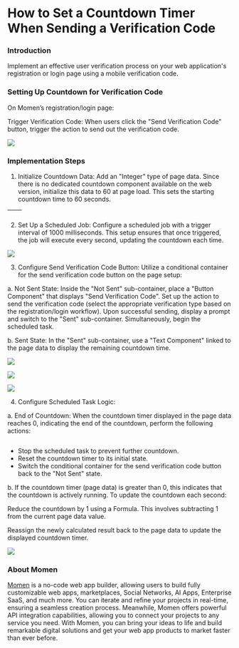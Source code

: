 # How to Set a Countdown Timer When Sending a Verification Code

### **Introduction**

Implement an effective user verification process on your web application's registration or login page using a mobile verification code.

### **Setting Up Countdown for Verification Code**

On Momen’s registration/login page:

Trigger Verification Code: When users click the "Send Verification Code" button, trigger the action to send out the verification code.

![](<../.gitbook/assets/0 (45).png>)

### **Implementation Steps**

1. Initialize Countdown Data: Add an "Integer" type of page data. Since there is no dedicated countdown component available on the web version, initialize this data to 60 at page load. This sets the starting countdown time to 60 seconds.

| <img src="../.gitbook/assets/1 (83).png" alt="" data-size="original"> | <img src="../.gitbook/assets/2 (68).png" alt="" data-size="original"> |
| --------------------------------------------------------------------- | --------------------------------------------------------------------- |

2. Set Up a Scheduled Job: Configure a scheduled job with a trigger interval of 1000 milliseconds. This setup ensures that once triggered, the job will execute every second, updating the countdown each time.

![](<../.gitbook/assets/3 (65).png>)

3. Configure Send Verification Code Button: Utilize a conditional container for the send verification code button on the page setup:

a. Not Sent State: Inside the "Not Sent" sub-container, place a "Button Component" that displays "Send Verification Code". Set up the action to send the verification code (select the appropriate verification type based on the registration/login workflow). Upon successful sending, display a prompt and switch to the "Sent" sub-container. Simultaneously, begin the scheduled task.

b. Sent State: In the "Sent" sub-container, use a "Text Component" linked to the page data to display the remaining countdown time.

![](<../.gitbook/assets/4 (62).png>)

![](<../.gitbook/assets/5 (49).png>)

![](<../.gitbook/assets/6 (43).png>)

4. Configure Scheduled Task Logic:

a. End of Countdown: When the countdown timer displayed in the page data reaches 0, indicating the end of the countdown, perform the following actions:

<figure><img src="../.gitbook/assets/image (13) (1).png" alt=""><figcaption></figcaption></figure>

* Stop the scheduled task to prevent further countdown.
* Reset the countdown timer to its initial state.
* Switch the conditional container for the send verification code button back to the "Not Sent" state.

b. If the countdown timer (page data) is greater than 0, this indicates that the countdown is actively running. To update the countdown each second:

Reduce the countdown by 1 using a Formula. This involves subtracting 1 from the current page data value.

Reassign the newly calculated result back to the page data to update the displayed countdown timer.

![](<../.gitbook/assets/7 (33).png>)

### About Momen

[Momen](https://momen.app/?channel=blog-about) is a no-code web app builder, allowing users to build fully customizable web apps, marketplaces, Social Networks, AI Apps, Enterprise SaaS, and much more. You can iterate and refine your projects in real-time, ensuring a seamless creation process. Meanwhile, Momen offers powerful API integration capabilities, allowing you to connect your projects to any service you need. With Momen, you can bring your ideas to life and build remarkable digital solutions and get your web app products to market faster than ever before.
